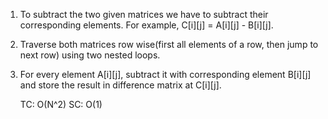 1) To subtract the two given matrices we have to subtract their corresponding elements. For example, C[i][j] = A[i][j] - B[i][j].
2) Traverse both matrices row wise(first all elements of a row, then jump to next row) using two nested loops.
3) For every element A[i][j], subtract it with corresponding element B[i][j] and store the result in difference matrix at C[i][j].

    
    TC: O(N^2)
    SC: O(1)